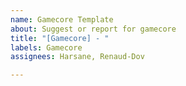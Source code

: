 ```yaml
---
name: Gamecore Template
about: Suggest or report for gamecore
title: "[Gamecore] - "
labels: Gamecore
assignees: Harsane, Renaud-Dov

---
```



